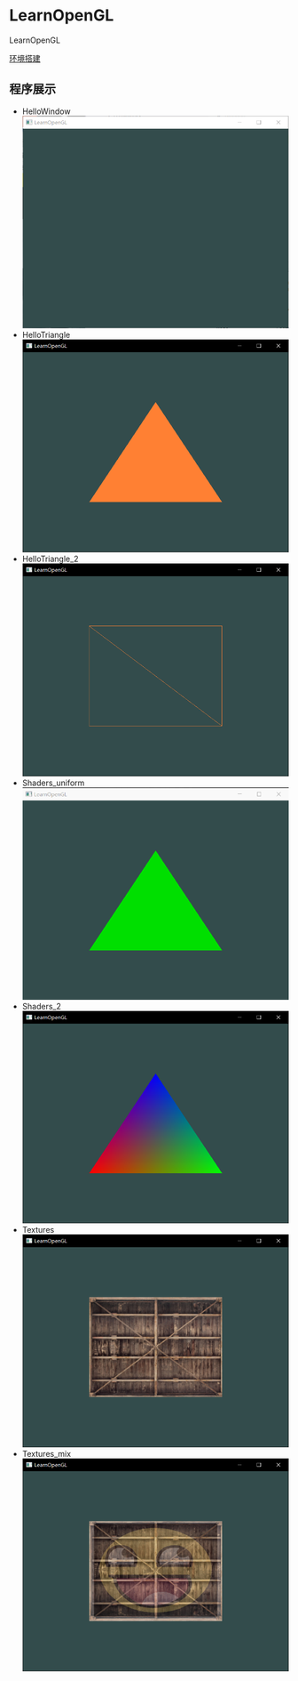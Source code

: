 # LearnOpenGL
LearnOpenGL

[环境搭建](https://www.cnblogs.com/kirito1/p/12219083.html)

## 程序展示
* HelloWindow
![HelloWindow](img/HelloWindow.png)
* HelloTriangle
![HelloTriangle](img/HelloTriangle.png)
* HelloTriangle_2
![HelloTriangle_2](img/HelloTriangle_2.png)
* Shaders_uniform
![Shaders_uniform](img/Shaders_uniform.gif)
* Shaders_2
![Shaders_2](img/Shaders_2.png)
* Textures
![Textures](img/Textures.png)
* Textures_mix
![Textures_mix](img/Textures_mix.png)